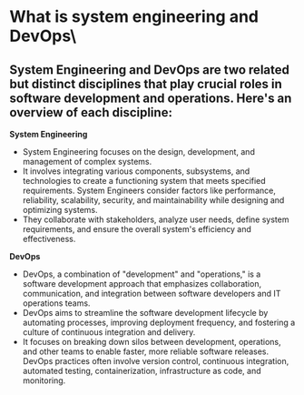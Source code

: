 # What is system engineering and DevOps\

## System Engineering and DevOps are two related but distinct disciplines that play crucial roles in software development and operations. Here's an overview of each discipline:

**System Engineering**

* System Engineering focuses on the design, development, and management of complex systems. 
* It involves integrating various components, subsystems, and technologies to create a functioning system that meets specified requirements. System Engineers consider factors like performance, reliability, scalability, security, and maintainability while designing and optimizing systems. 
* They collaborate with stakeholders, analyze user needs, define system requirements, and ensure the overall system's efficiency and effectiveness.

**DevOps**
* DevOps, a combination of "development" and "operations," is a software development approach that emphasizes collaboration, communication, and integration between software developers and IT operations teams.
* DevOps aims to streamline the software development lifecycle by automating processes, improving deployment frequency, and fostering a culture of continuous integration and delivery. 
* It focuses on breaking down silos between development, operations, and other teams to enable faster, more reliable software releases. DevOps practices often involve version control, continuous integration, automated testing, containerization, infrastructure as code, and monitoring.

